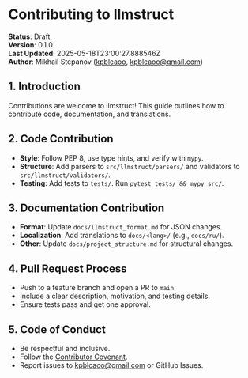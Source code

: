 # Contributing to llmstruct

**Status**: Draft  
**Version**: 0.1.0  
**Last Updated**: 2025-05-18T23:00:27.888546Z  
**Author**: Mikhail Stepanov ([kpblcaoo](https://github.com/kpblcaoo), kpblcaoo@gmail.com)

## 1. Introduction

Contributions are welcome to llmstruct! This guide outlines how to contribute code, documentation, and translations.

## 2. Code Contribution

- **Style**: Follow PEP 8, use type hints, and verify with `mypy`.
- **Structure**: Add parsers to `src/llmstruct/parsers/` and validators to `src/llmstruct/validators/`.
- **Testing**: Add tests to `tests/`. Run `pytest tests/ && mypy src/`.

## 3. Documentation Contribution

- **Format**: Update `docs/llmstruct_format.md` for JSON changes.
- **Localization**: Add translations to `docs/<lang>/` (e.g., `docs/ru/`).
- **Other**: Update `docs/project_structure.md` for structural changes.

## 4. Pull Request Process

- Push to a feature branch and open a PR to `main`.
- Include a clear description, motivation, and testing details.
- Ensure tests pass and get one approval.

## 5. Code of Conduct

- Be respectful and inclusive.
- Follow the [Contributor Covenant](https://www.contributor-covenant.org/version/2/0/code_of_conduct/).
- Report issues to kpblcaoo@gmail.com or GitHub Issues.
